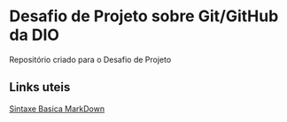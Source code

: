 # Desafio de Projeto sobre Git/GitHub da DIO
Repositório criado para o Desafio de Projeto

## Links uteis
[Sintaxe Basica MarkDown](https://www.markdownguide.org/basic-syntax/)

